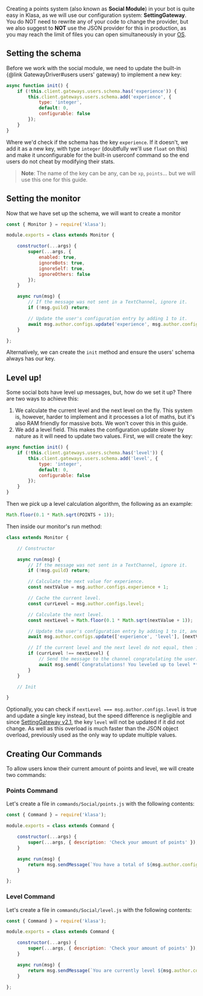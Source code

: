 Creating a points system (also known as **Social Module**) in your bot is quite easy in Klasa, as we will use our configuration system: **SettingGateway**. You do NOT need to rewrite any of your code to change the provider, but we also suggest to **NOT** use the JSON provider for this in production, as you may reach the limit of files you can open simultaneously in your [OS](https://en.wikipedia.org/wiki/Operating_system).

## Setting the schema

Before we work with the social module, we need to update the built-in {@link GatewayDriver#users users' gateway} to implement a new key:

```javascript
async function init() {
	if (!this.client.gateways.users.schema.has('experience')) {
		this.client.gateways.users.schema.add('experience', {
			type: 'integer',
			default: 0,
			configurable: false
		});
	}
}
```

Where we'd check if the schema has the key `experience`. If it doesn't, we add it as a new key, with type `integer` (doubtfully we'll use `float` on this) and make it unconfigurable for the built-in userconf command so the end users do not cheat by modifying their stats.

> **Note**: The name of the key can be any, can be `xp`, `points`... but we will use this one for this guide.

## Setting the monitor

Now that we have set up the schema, we will want to create a monitor

```javascript
const { Monitor } = require('klasa');

module.exports = class extends Monitor {

	constructor(...args) {
		super(...args, {
			enabled: true,
			ignoreBots: true,
			ignoreSelf: true,
			ignoreOthers: false
		});
	}

	async run(msg) {
		// If the message was not sent in a TextChannel, ignore it.
		if (!msg.guild) return;

		// Update the user's configuration entry by adding 1 to it.
		await msg.author.configs.update('experience', msg.author.configs.experience + 1);
	}

};

```

Alternatively, we can create the `init` method and ensure the users' schema always has our key.

## Level up!

Some social bots have level up messages, but, how do we set it up? There are two ways to achieve this:

1. We calculate the current level and the next level on the fly. This system is, however, harder to implement and it processes a lot of maths, but it's also RAM friendly for massive bots. We won't cover this in this guide.
1. We add a level field. This makes the configuration update slower by nature as it will need to update two values. First, we will create the key:

```javascript
async function init() {
	if (!this.client.gateways.users.schema.has('level')) {
		this.client.gateways.users.schema.add('level', {
			type: 'integer',
			default: 0,
			configurable: false
		});
	}
}
```

Then we pick up a level calculation algorithm, the following as an example:

```javascript
Math.floor(0.1 * Math.sqrt(POINTS + 1));
```

Then inside our monitor's run method:

```javascript
class extends Monitor {

	// Constructor

	async run(msg) {
		// If the message was not sent in a TextChannel, ignore it.
		if (!msg.guild) return;

		// Calculate the next value for experience.
		const nextValue = msg.author.configs.experience + 1;

		// Cache the current level.
		const currLevel = msg.author.configs.level;

		// Calculate the next level.
		const nextLevel = Math.floor(0.1 * Math.sqrt(nextValue + 1));

		// Update the user's configuration entry by adding 1 to it, and update the level aswell.
		await msg.author.configs.update(['experience', 'level'], [nextValue, nextLevel]);

		// If the current level and the next level do not equal, then it has increased, and you can send the message.
		if (currLevel !== nextLevel) {
			// Send the message to the channel congratulating the user.
			await msg.send(`Congratulations! You leveled up to level **${currLevel}**!`);
		}
	}

	// Init

}
```

Optionally, you can check if `nextLevel === msg.author.configs.level` is true and update a single key instead, but the speed difference is negligible and since [SettingGateway v2.1](https://github.com/dirigeants/klasa/pull/179), the key `level` will not be updated if it did not change. As well as this overload is much faster than the JSON object overload, previously used as the only way to update multiple values.

## Creating Our Commands

To allow users know their current amount of points and level, we will create two commands:

### Points Command

Let's create a file in `commands/Social/points.js` with the following contents:

```javascript
const { Command } = require('klasa');

module.exports = class extends Command {

	constructor(...args) {
		super(...args, { description: 'Check your amount of points' });
	}

	async run(msg) {
		return msg.sendMessage(`You have a total of ${msg.author.configs.experience} experience points!`);
	}

};

```

### Level Command

Let's create a file in `commands/Social/level.js` with the following contents:

```javascript
const { Command } = require('klasa');

module.exports = class extends Command {

	constructor(...args) {
		super(...args, { description: 'Check your amount of points' });
	}

	async run(msg) {
		return msg.sendMessage(`You are currently level ${msg.author.configs.level}!`);
	}

};

```
